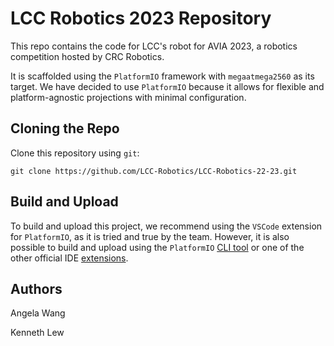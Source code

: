 # LCC Robotics 2023 Repository

This repo contains the code for LCC's robot for AVIA 2023, a robotics competition hosted by CRC Robotics. 

It is scaffolded using the `PlatformIO` framework with `megaatmega2560` as its target. We have decided to use `PlatformIO` because it allows for flexible and platform-agnostic projections with minimal configuration. 

## Cloning the Repo 

Clone this repository using `git`:

    git clone https://github.com/LCC-Robotics/LCC-Robotics-22-23.git

## Build and Upload

To build and upload this project, we recommend using the `VSCode` extension for `PlatformIO`, as it is tried and true by the team. However, it is also possible to build and upload using the `PlatformIO` [CLI tool](https://docs.platformio.org/en/stable/core/index.html) or one of the other official IDE [extensions](https://docs.platformio.org/en/latest/integration/ide/index.html). 

## Authors

Angela Wang

Kenneth Lew

